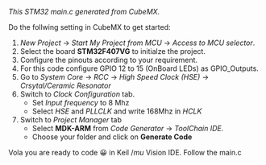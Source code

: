 *This STM32 main.c generated from CubeMX.* 

Do the follwing setting in CubeMX to get started:

1. *New Project* &#x2192; *Start My Project from MCU* &#x2192; *Access to MCU selector*.
2. Select the board **STM32F407VG** to initialze the project.
3. Configure the pinouts according to your requirement.
4. For this code configure GPIO 12 to 15 (OnBoard LEDs) as GPIO_Outputs.
5. Go to *System Core* &#x2192; *RCC* &#x2192; *High Speed Clock (HSE)* &#x2192; *Crsytal/Ceramic Resonator*
6. Switch to *Clock Configuration* tab.
    * Set *Input frequency* to 8 Mhz
    * Select *HSE* and *PLLCLK* and write 168Mhz in *HCLK*
 7. Switch to *Project Manager* tab 
    * Select **MDK-ARM** from *Code Generator* &#x2192; *ToolChain IDE.*
    * Choose your folder and click on **Generate Code**
 
Vola you are ready to code 😀 in Keil $/mu$ Vision IDE. Follow the main.c 
